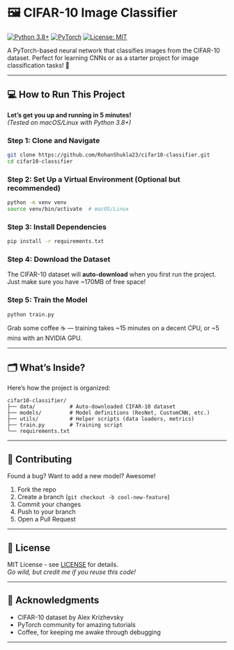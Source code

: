 # 🖼️ CIFAR-10 Image Classifier 

[![Python 3.8+](https://img.shields.io/badge/python-3.8%2B-blue.svg)](https://www.python.org/downloads/)
[![PyTorch](https://img.shields.io/badge/PyTorch-1.12%2B-orange.svg)](https://pytorch.org/)
[![License: MIT](https://img.shields.io/badge/License-MIT-yellow.svg)](https://opensource.org/licenses/MIT)

A PyTorch-based neural network that classifies images from the CIFAR-10 dataset. Perfect for learning CNNs or as a starter project for image classification tasks! 🚀

---

## 💻 How to Run This Project

**Let’s get you up and running in 5 minutes!**  
*(Tested on macOS/Linux with Python 3.8+)*

### Step 1: Clone and Navigate
```bash
git clone https://github.com/RohanShukla23/cifar10-classifier.git
cd cifar10-classifier
```

### Step 2: Set Up a Virtual Environment (Optional but recommended)
```bash
python -m venv venv
source venv/bin/activate  # macOS/Linux
```

### Step 3: Install Dependencies
```bash
pip install -r requirements.txt
```

### Step 4: Download the Dataset
The CIFAR-10 dataset will **auto-download** when you first run the project. Just make sure you have ~170MB of free space!

### Step 5: Train the Model
```bash
python train.py
```
Grab some coffee ☕ — training takes ~15 minutes on a decent CPU, or ~5 mins with an NVIDIA GPU.

---

## 🗂️ What’s Inside?
Here’s how the project is organized:
```
cifar10-classifier/
├── data/           # Auto-downloaded CIFAR-10 dataset
├── models/         # Model definitions (ResNet, CustomCNN, etc.)
├── utils/          # Helper scripts (data loaders, metrics)
├── train.py        # Training script
└── requirements.txt
```

---

## 🤝 Contributing
Found a bug? Want to add a new model? Awesome!  
1. Fork the repo  
2. Create a branch (`git checkout -b cool-new-feature`)  
3. Commit your changes  
4. Push to your branch  
5. Open a Pull Request  

---

## 📜 License
MIT License - see [LICENSE](LICENSE) for details.  
*Go wild, but credit me if you reuse this code!*

---

## 🙏 Acknowledgments
- CIFAR-10 dataset by Alex Krizhevsky
- PyTorch community for amazing tutorials
- Coffee, for keeping me awake through debugging

---